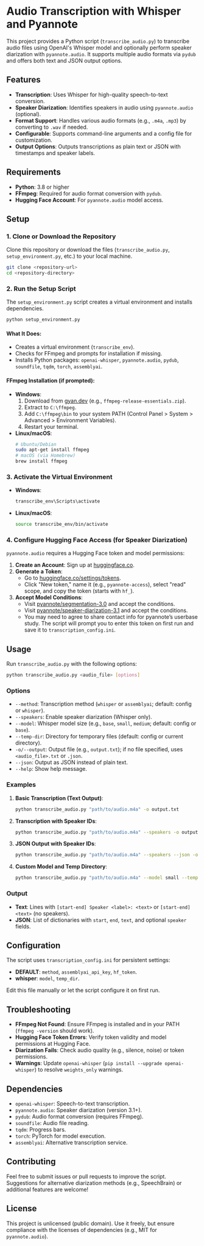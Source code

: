 # Audio Transcription with Whisper and Pyannote

This project provides a Python script (`transcribe_audio.py`) to transcribe audio files using OpenAI's Whisper model and optionally perform speaker diarization with `pyannote.audio`. It supports multiple audio formats via `pydub` and offers both text and JSON output options.

## Features
- **Transcription**: Uses Whisper for high-quality speech-to-text conversion.
- **Speaker Diarization**: Identifies speakers in audio using `pyannote.audio` (optional).
- **Format Support**: Handles various audio formats (e.g., `.m4a`, `.mp3`) by converting to `.wav` if needed.
- **Configurable**: Supports command-line arguments and a config file for customization.
- **Output Options**: Outputs transcriptions as plain text or JSON with timestamps and speaker labels.

## Requirements
- **Python**: 3.8 or higher
- **FFmpeg**: Required for audio format conversion with `pydub`.
- **Hugging Face Account**: For `pyannote.audio` model access.

## Setup

### 1. Clone or Download the Repository
Clone this repository or download the files (`transcribe_audio.py`, `setup_environment.py`, etc.) to your local machine.

```bash
git clone <repository-url>
cd <repository-directory>
```

### 2. Run the Setup Script
The `setup_environment.py` script creates a virtual environment and installs dependencies.

```bash
python setup_environment.py
```

#### What It Does:
- Creates a virtual environment (`transcribe_env`).
- Checks for FFmpeg and prompts for installation if missing.
- Installs Python packages: `openai-whisper`, `pyannote.audio`, `pydub`, `soundfile`, `tqdm`, `torch`, `assemblyai`.

#### FFmpeg Installation (if prompted):
- **Windows**:
  1. Download from [gyan.dev](https://www.gyan.dev/ffmpeg/builds/) (e.g., `ffmpeg-release-essentials.zip`).
  2. Extract to `C:\ffmpeg`.
  3. Add `C:\ffmpeg\bin` to your system PATH (Control Panel > System > Advanced > Environment Variables).
  4. Restart your terminal.
- **Linux/macOS**:
  ```bash
  # Ubuntu/Debian
  sudo apt-get install ffmpeg
  # macOS (via Homebrew)
  brew install ffmpeg
  ```

### 3. Activate the Virtual Environment
- **Windows**:
  ```bash
  transcribe_env\Scripts\activate
  ```
- **Linux/macOS**:
  ```bash
  source transcribe_env/bin/activate
  ```

### 4. Configure Hugging Face Access (for Speaker Diarization)
`pyannote.audio` requires a Hugging Face token and model permissions:
1. **Create an Account**: Sign up at [huggingface.co](https://huggingface.co/).
2. **Generate a Token**:
   - Go to [huggingface.co/settings/tokens](https://huggingface.co/settings/tokens).
   - Click "New token," name it (e.g., `pyannote-access`), select "read" scope, and copy the token (starts with `hf_`).
3. **Accept Model Conditions**:
   - Visit [pyannote/segmentation-3.0](https://huggingface.co/pyannote/segmentation-3.0) and accept the conditions.
   - Visit [pyannote/speaker-diarization-3.1](https://huggingface.co/pyannote/speaker-diarization-3.1) and accept the conditions.
   - You may need to agree to share contact info for pyannote’s userbase study.
The script will prompt you to enter this token on first run and save it to `transcription_config.ini`.

## Usage

Run `transcribe_audio.py` with the following options:

```bash
python transcribe_audio.py <audio_file> [options]
```

### Options
- `--method`: Transcription method (`whisper` or `assemblyai`; default: config or `whisper`).
- `--speakers`: Enable speaker diarization (Whisper only).
- `--model`: Whisper model size (e.g., `base`, `small`, `medium`; default: config or `base`).
- `--temp-dir`: Directory for temporary files (default: config or current directory).
- `-o/--output`: Output file (e.g., `output.txt`); if no file specified, uses `<audio_file>.txt` or `.json`.
- `--json`: Output as JSON instead of plain text.
- `--help`: Show help message.

### Examples
1. **Basic Transcription (Text Output)**:
   ```bash
   python transcribe_audio.py "path/to/audio.m4a" -o output.txt
   ```
2. **Transcription with Speaker IDs**:
   ```bash
   python transcribe_audio.py "path/to/audio.m4a" --speakers -o output.txt
   ```
3. **JSON Output with Speaker IDs**:
   ```bash
   python transcribe_audio.py "path/to/audio.m4a" --speakers --json -o output.json
   ```
4. **Custom Model and Temp Directory**:
   ```bash
   python transcribe_audio.py "path/to/audio.m4a" --model small --temp-dir "C:\Temp" -o output.txt
   ```

### Output
- **Text**: Lines with `[start-end] Speaker <label>: <text>` or `[start-end] <text>` (no speakers).
- **JSON**: List of dictionaries with `start`, `end`, `text`, and optional `speaker` fields.

## Configuration
The script uses `transcription_config.ini` for persistent settings:
- **DEFAULT**: `method`, `assemblyai_api_key`, `hf_token`.
- **whisper**: `model`, `temp_dir`.

Edit this file manually or let the script configure it on first run.

## Troubleshooting
- **FFmpeg Not Found**: Ensure FFmpeg is installed and in your PATH (`ffmpeg -version` should work).
- **Hugging Face Token Errors**: Verify token validity and model permissions at Hugging Face.
- **Diarization Fails**: Check audio quality (e.g., silence, noise) or token permissions.
- **Warnings**: Update `openai-whisper` (`pip install --upgrade openai-whisper`) to resolve `weights_only` warnings.

## Dependencies
- `openai-whisper`: Speech-to-text transcription.
- `pyannote.audio`: Speaker diarization (version 3.1+).
- `pydub`: Audio format conversion (requires FFmpeg).
- `soundfile`: Audio file reading.
- `tqdm`: Progress bars.
- `torch`: PyTorch for model execution.
- `assemblyai`: Alternative transcription service.

## Contributing
Feel free to submit issues or pull requests to improve the script. Suggestions for alternative diarization methods (e.g., SpeechBrain) or additional features are welcome!

## License
This project is unlicensed (public domain). Use it freely, but ensure compliance with the licenses of dependencies (e.g., MIT for `pyannote.audio`).
